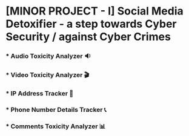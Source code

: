 # [MINOR PROJECT - I] Social Media Detoxifier - a step towards Cyber Security / against Cyber Crimes

### * Audio Toxicity Analyzer 🔉
### * Video Toxicity Analyzer 🎬
### * IP Address Tracker 📍
### * Phone Number Details Tracker 📞
### * Comments Toxicity Analyzer 📊
